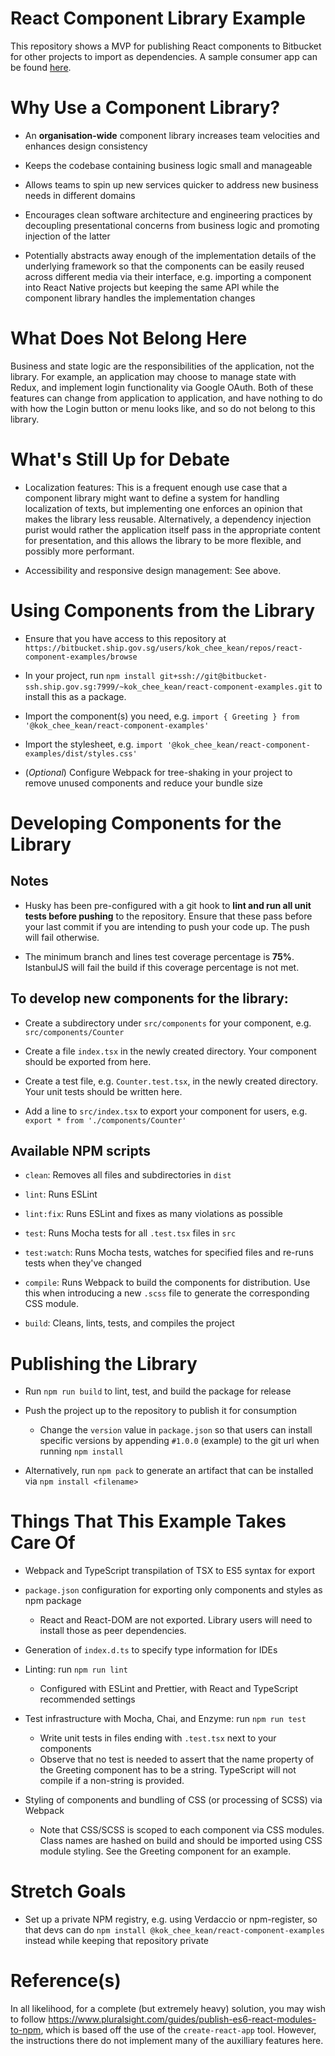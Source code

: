 # React Component Library Example

This repository shows a MVP for publishing React components to Bitbucket for other projects to import as dependencies. A sample consumer app can be found [here](https://bitbucket.ship.gov.sg/users/kok_chee_kean/repos/cra-import-component-example/browse).

# Why Use a Component Library?

- An **organisation-wide** component library increases team velocities and enhances design consistency

- Keeps the codebase containing business logic small and manageable

- Allows teams to spin up new services quicker to address new business needs in different domains

- Encourages clean software architecture and engineering practices by decoupling presentational concerns from business logic and promoting injection of the latter

- Potentially abstracts away enough of the implementation details of the underlying framework so that the components can be easily reused across different media via their interface, e.g. importing a component into React Native projects but keeping the same API while the component library handles the implementation changes 

# What Does Not Belong Here

Business and state logic are the responsibilities of the application, not the library. For example, an application may choose to manage state with Redux, and implement login functionality via Google OAuth. Both of these features can change from application to application, and have nothing to do with how the Login button or menu looks like, and so do not belong to this library.

# What's Still Up for Debate

- Localization features: This is a frequent enough use case that a component library might want to define a system for handling localization of texts, but implementing one enforces an opinion that makes the library less reusable. Alternatively, a dependency injection purist would rather the application itself pass in the appropriate content for presentation, and this allows the library to be more flexible, and possibly more performant.

- Accessibility and responsive design management: See above.

# Using Components from the Library

- Ensure that you have access to this repository at `https://bitbucket.ship.gov.sg/users/kok_chee_kean/repos/react-component-examples/browse`

- In your project, run `npm install git+ssh://git@bitbucket-ssh.ship.gov.sg:7999/~kok_chee_kean/react-component-examples.git` to install this as a package.

- Import the component(s) you need, e.g. `import { Greeting } from '@kok_chee_kean/react-component-examples'`

- Import the stylesheet, e.g. `import '@kok_chee_kean/react-component-examples/dist/styles.css'`

- (_Optional_) Configure Webpack for tree-shaking in your project to remove unused components and reduce your bundle size

# Developing Components for the Library

## Notes

  - Husky has been pre-configured with a git hook to **lint and run all unit tests before pushing** to the repository. Ensure that these pass before your last commit if you are intending to push your code up. The push will fail otherwise.

  - The minimum branch and lines test coverage percentage is **75%**. IstanbulJS will fail the build if this coverage percentage is not met.

## To develop new components for the library:

  - Create a subdirectory under `src/components` for your component, e.g. `src/components/Counter`

  - Create a file `index.tsx` in the newly created directory. Your component should be exported from here.

  - Create a test file, e.g. `Counter.test.tsx`, in the newly created directory. Your unit tests should be written here.

  - Add a line to `src/index.tsx` to export your component for users, e.g. `export * from './components/Counter'`

## Available NPM scripts

  - `clean`: Removes all files and subdirectories in `dist`

  - `lint`: Runs ESLint

  - `lint:fix`: Runs ESLint and fixes as many violations as possible

  - `test`: Runs Mocha tests for all `.test.tsx` files in `src`

  - `test:watch`: Runs Mocha tests, watches for specified files and re-runs tests when they've changed

  - `compile`: Runs Webpack to build the components for distribution. Use this when introducing a new `.scss` file to generate the corresponding CSS module.

  - `build`: Cleans, lints, tests, and compiles the project

# Publishing the Library

- Run `npm run build` to lint, test, and build the package for release

- Push the project up to the repository to publish it for consumption

  - Change the `version` value in `package.json` so that users can install specific versions by appending `#1.0.0` (example) to the git url when running `npm install`

- Alternatively, run `npm pack` to generate an artifact that can be installed via `npm install <filename>`

# Things That This Example Takes Care Of

- Webpack and TypeScript transpilation of TSX to ES5 syntax for export

- `package.json` configuration for exporting only components and styles as npm package
  - React and React-DOM are not exported. Library users will need to install those as peer dependencies.

- Generation of `index.d.ts` to specify type information for IDEs

- Linting: run `npm run lint`
  - Configured with ESLint and Prettier, with React and TypeScript recommended settings

- Test infrastructure with Mocha, Chai, and Enzyme: run `npm run test`
  - Write unit tests in files ending with `.test.tsx` next to your components
  - Observe that no test is needed to assert that the name property of the Greeting component has to be a string. TypeScript will not compile if a non-string is provided.

- Styling of components and bundling of CSS (or processing of SCSS) via Webpack
  - Note that CSS/SCSS is scoped to each component via CSS modules. Class names are hashed on build and should be imported using CSS module styling. See the Greeting component for an example.

# Stretch Goals

- Set up a private NPM registry, e.g. using Verdaccio or npm-register, so that devs can do `npm install @kok_chee_kean/react-component-examples` instead while keeping that repository private

# Reference(s)

In all likelihood, for a complete (but extremely heavy) solution, you may wish to follow https://www.pluralsight.com/guides/publish-es6-react-modules-to-npm, which is based off the use of the `create-react-app` tool. However, the instructions there do not implement many of the auxilliary features here.